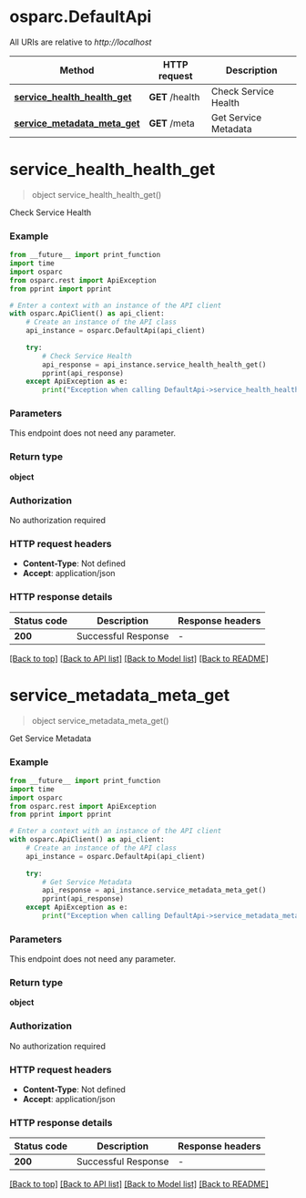 # osparc.DefaultApi

All URIs are relative to *http://localhost*

Method | HTTP request | Description
------------- | ------------- | -------------
[**service_health_health_get**](DefaultApi.md#service_health_health_get) | **GET** /health | Check Service Health
[**service_metadata_meta_get**](DefaultApi.md#service_metadata_meta_get) | **GET** /meta | Get Service Metadata


# **service_health_health_get**
> object service_health_health_get()

Check Service Health

### Example

```python
from __future__ import print_function
import time
import osparc
from osparc.rest import ApiException
from pprint import pprint

# Enter a context with an instance of the API client
with osparc.ApiClient() as api_client:
    # Create an instance of the API class
    api_instance = osparc.DefaultApi(api_client)
    
    try:
        # Check Service Health
        api_response = api_instance.service_health_health_get()
        pprint(api_response)
    except ApiException as e:
        print("Exception when calling DefaultApi->service_health_health_get: %s\n" % e)
```

### Parameters
This endpoint does not need any parameter.

### Return type

**object**

### Authorization

No authorization required

### HTTP request headers

 - **Content-Type**: Not defined
 - **Accept**: application/json

### HTTP response details
| Status code | Description | Response headers |
|-------------|-------------|------------------|
**200** | Successful Response |  -  |

[[Back to top]](#) [[Back to API list]](../README.md#documentation-for-api-endpoints) [[Back to Model list]](../README.md#documentation-for-models) [[Back to README]](../README.md)

# **service_metadata_meta_get**
> object service_metadata_meta_get()

Get Service Metadata

### Example

```python
from __future__ import print_function
import time
import osparc
from osparc.rest import ApiException
from pprint import pprint

# Enter a context with an instance of the API client
with osparc.ApiClient() as api_client:
    # Create an instance of the API class
    api_instance = osparc.DefaultApi(api_client)
    
    try:
        # Get Service Metadata
        api_response = api_instance.service_metadata_meta_get()
        pprint(api_response)
    except ApiException as e:
        print("Exception when calling DefaultApi->service_metadata_meta_get: %s\n" % e)
```

### Parameters
This endpoint does not need any parameter.

### Return type

**object**

### Authorization

No authorization required

### HTTP request headers

 - **Content-Type**: Not defined
 - **Accept**: application/json

### HTTP response details
| Status code | Description | Response headers |
|-------------|-------------|------------------|
**200** | Successful Response |  -  |

[[Back to top]](#) [[Back to API list]](../README.md#documentation-for-api-endpoints) [[Back to Model list]](../README.md#documentation-for-models) [[Back to README]](../README.md)

